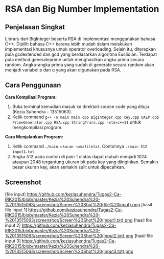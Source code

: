 # RSA dan Big Number Implementation
## Penjelasan Singkat
Library dari BigInteger beserta RSA di implementasi menggunakan bahasa C++. Dipilih bahasa C++ karena lebih mudah dalam melakukan implementasi khususnya untuk operator overloading. Selain itu, diterapkan pula gcdextended dan gcd yang berdasarkan algoritma Euclidian. Terdapat pula method generateprime untuk menghasilkan angka prima secara random. Angka-angka prima yang sudah di generate secara random akan menjadi variabel p dan q yang akan digunakan pada RSA. 

## Cara Penggunaan
**Cara Kompilasi Program:**
1. Buka terminal kemudian masuk ke direktori source code yang dituju (Kezia Suhendra - 13515063).
2. Ketik command `g++ -o main main.cpp BigInteger.cpp Key.cpp OAEP.cpp PrimeGenerator.cpp RSA.cpp StringTrans.cpp -std=c++11` untuk mengkompilasi program.

**Cara Menjalankan Program:**
1. Ketik command `./main ukuran namafiletxt`. Contohnya `./main 512 input1.txt`.
2. Angka 512 pada contoh di poin 1 diatas dapat diubah menjadi 1024 ataupun 2048 tergantung ukuran bit pada key yang diinginkan. Semakin besar ukuran key, akan semakin sulit untuk dipecahkan.

## Screenshot
[file input] https://github.com/keziasuhendra/Tugas2-Ca-IRK2015/blob/master/Kezia%20Suhendra%20-%2013515063/screenshot/Screen%20Shot%20(file%20input).png
[hasil file input 1] https://github.com/keziasuhendra/Tugas2-Ca-IRK2015/blob/master/Kezia%20Suhendra%20-%2013515063/screenshot/Screen%20Shot%20(input1.txt).png
[hasil file input 2] https://github.com/keziasuhendra/Tugas2-Ca-IRK2015/blob/master/Kezia%20Suhendra%20-%2013515063/screenshot/Screen%20Shot%20(input2.txt).png
[hasil file input 3] https://github.com/keziasuhendra/Tugas2-Ca-IRK2015/blob/master/Kezia%20Suhendra%20-%2013515063/screenshot/Screen%20Shot%20(input3.txt).png
